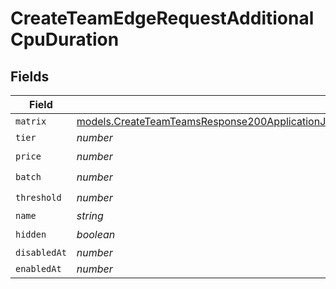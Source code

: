 # CreateTeamEdgeRequestAdditionalCpuDuration


## Fields

| Field                                                                                                                                                                                                                                                | Type                                                                                                                                                                                                                                                 | Required                                                                                                                                                                                                                                             | Description                                                                                                                                                                                                                                          |
| ---------------------------------------------------------------------------------------------------------------------------------------------------------------------------------------------------------------------------------------------------- | ---------------------------------------------------------------------------------------------------------------------------------------------------------------------------------------------------------------------------------------------------- | ---------------------------------------------------------------------------------------------------------------------------------------------------------------------------------------------------------------------------------------------------- | ---------------------------------------------------------------------------------------------------------------------------------------------------------------------------------------------------------------------------------------------------- |
| `matrix`                                                                                                                                                                                                                                             | [models.CreateTeamTeamsResponse200ApplicationJSONResponseBodyBillingInvoiceItemsEdgeRequestAdditionalCpuDurationMatrix](../models/createteamteamsresponse200applicationjsonresponsebodybillinginvoiceitemsedgerequestadditionalcpudurationmatrix.md) | :heavy_minus_sign:                                                                                                                                                                                                                                   | N/A                                                                                                                                                                                                                                                  |
| `tier`                                                                                                                                                                                                                                               | *number*                                                                                                                                                                                                                                             | :heavy_minus_sign:                                                                                                                                                                                                                                   | N/A                                                                                                                                                                                                                                                  |
| `price`                                                                                                                                                                                                                                              | *number*                                                                                                                                                                                                                                             | :heavy_check_mark:                                                                                                                                                                                                                                   | N/A                                                                                                                                                                                                                                                  |
| `batch`                                                                                                                                                                                                                                              | *number*                                                                                                                                                                                                                                             | :heavy_check_mark:                                                                                                                                                                                                                                   | N/A                                                                                                                                                                                                                                                  |
| `threshold`                                                                                                                                                                                                                                          | *number*                                                                                                                                                                                                                                             | :heavy_check_mark:                                                                                                                                                                                                                                   | N/A                                                                                                                                                                                                                                                  |
| `name`                                                                                                                                                                                                                                               | *string*                                                                                                                                                                                                                                             | :heavy_minus_sign:                                                                                                                                                                                                                                   | N/A                                                                                                                                                                                                                                                  |
| `hidden`                                                                                                                                                                                                                                             | *boolean*                                                                                                                                                                                                                                            | :heavy_check_mark:                                                                                                                                                                                                                                   | N/A                                                                                                                                                                                                                                                  |
| `disabledAt`                                                                                                                                                                                                                                         | *number*                                                                                                                                                                                                                                             | :heavy_minus_sign:                                                                                                                                                                                                                                   | N/A                                                                                                                                                                                                                                                  |
| `enabledAt`                                                                                                                                                                                                                                          | *number*                                                                                                                                                                                                                                             | :heavy_minus_sign:                                                                                                                                                                                                                                   | N/A                                                                                                                                                                                                                                                  |